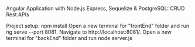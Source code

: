 Angular Application with Node.js Express, Sequelize & PostgreSQL: CRUD Rest APIs

Project setup:
npm install
Open a new terminal for "frontEnd" folder and run ng serve --port 8081. Navigate to http://localhost:8081/. 
Open a new terminal for "backEnd" folder and run node server.js
